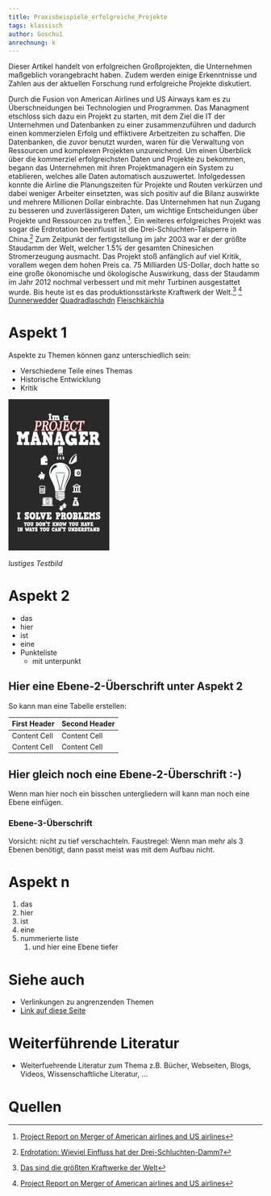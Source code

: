 ```yaml
---
title: Praxisbeispiele_erfolgreiche_Projekte
tags: klassisch
author: Goschu1
anrechnung: k 
---
```

Dieser Artikel handelt von erfolgreichen Großprojekten, die Unternehmen maßgeblich vorangebracht haben. Zudem werden einige Erkenntnisse und Zahlen aus der aktuellen Forschung rund erfolgreiche Projekte diskutiert. 


Durch die Fusion von American Airlines und US Airways kam es zu Überschneidungen bei Technologien und Programmen. Das Managment etschloss sich dazu ein Projekt zu starten, mit dem Ziel die IT der Unternehmen und Datenbanken zu einer zusammenzuführen und dadurch einen kommerzielen Erfolg und effiktivere Arbeitzeiten zu schaffen.
Die Datenbanken, die zuvor benutzt wurden, waren für die Verwaltung von Ressourcen und komplexen Projekten unzureichend. Um einen Überblick über die kommerziel erfolgreichsten Daten und Projekte zu bekommen, begann das Unternehmen mit ihren Projektmanagern ein System zu etablieren, welches alle Daten automatisch auszuwertet. Infolgedessen konnte die Airline die Planungszeiten für Projekte und Routen verkürzen und dabei weniger Arbeiter einsetzten, was sich positiv auf die Bilanz auswirkte und mehrere Millionen Dollar einbrachte. Das Unternehmen hat nun Zugang zu besseren und zuverlässigeren Daten, um wichtige Entscheidungen über Projekte und Ressourcen zu treffen.[^2].
Ein weiteres erfolgreiches Projekt was sogar die Erdrotation beeinflusst ist die Drei-Schluchten-Talsperre in China.[^3] Zum Zeitpunkt der fertigstellung im jahr 2003 war er der größte Staudamm der Welt, welcher 1.5% der gesamten Chinesichen Stromerzeugung ausmacht. Das Projekt stoß anfänglich auf viel Kritik, vorallem wegen dem hohen Preis ca. 75 Milliarden US-Dollar, doch hatte so eine große ökonomische und ökologische Auswirkung, dass der Staudamm im Jahr 2012 nochmal verbessert und mit mehr Turbinen ausgestattet wurde. Bis heute ist es das produktionsstärkste Kraftwerk der Welt.[^4] 
[^2] [Dunnerwedder](https://de.wiktionary.org/wiki/Donnerwetter) 
[Quadradlaschdn](https://de.wiktionary.org/wiki/Quadratlatschen) 
[Fleischkäichla](https://de.wiktionary.org/wiki/Frikadelle) 


# Aspekt 1

Aspekte zu Themen können ganz unterschiedlich sein:

* Verschiedene Teile eines Themas 
* Historische Entwicklung
* Kritik 

![Beispielabbildung](Praxisbeispiele_erfolgreiche_Projekte/test-file.jpg)

*lustiges Testbild*

# Aspekt 2

* das
* hier 
* ist
* eine 
* Punkteliste
  - mit unterpunkt

## Hier eine Ebene-2-Überschrift unter Aspekt 2

So kann man eine Tabelle erstellen:

| First Header  | Second Header |
| ------------- | ------------- |
| Content Cell  | Content Cell  |
| Content Cell  | Content Cell  |

## Hier gleich noch eine Ebene-2-Überschrift :-)

Wenn man hier noch ein bisschen untergliedern will kann man noch eine Ebene einfügen.

### Ebene-3-Überschrift

Vorsicht: nicht zu tief verschachteln. Faustregel: Wenn man mehr als 3 
Ebenen benötigt, dann passt meist was mit dem Aufbau nicht.

# Aspekt n

1. das
2. hier 
4. ist 
4. eine
7. nummerierte liste
   1. und hier eine Ebene tiefer


# Siehe auch

* Verlinkungen zu angrenzenden Themen
* [Link auf diese Seite](Praxisbeispiele_erfolgreiche_Projekte.md)

# Weiterführende Literatur

* Weiterfuehrende Literatur zum Thema z.B. Bücher, Webseiten, Blogs, Videos, Wissenschaftliche Literatur, ...

# Quellen

[^1]: Quellen die ihr im Text verwendet habt z.B. Bücher, Webseiten, Blogs, Videos, Wissenschaftliche Literatur, ... (eine Quelle in eine Zeile, keine Zeilenumbrüche machen)
[^2]: [Project Report on Merger of American airlines and US airlines](https://de.slideshare.net/reenasisodiya10/project-report-on-merger-of)
[^3]: [Erdrotation: Wieviel Einfluss hat der Drei-Schluchten-Damm?](https://www.mz.de/panorama/erdrotation-wieviel-einfluss-hat-der-drei-schluchten-damm-2292042)
[^4]: [Das sind die größten Kraftwerke der Welt](https://www.handelsblatt.com/technik/energie-umwelt/circular-economy/wasser-wind-kohle-atom-das-sind-die-groessten-kraftwerke-der-welt/14849820.html?ticket=ST-3508956-DO6yaiY0yaqKcLYJpJOx-cas01.example.org)

